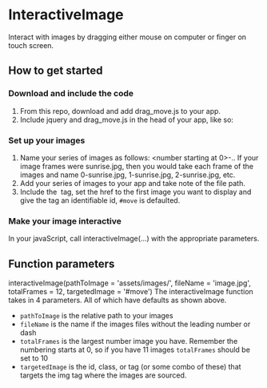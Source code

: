 # InteractiveImage
Interact with images by dragging either mouse on computer or finger on touch screen.

## How to get started

### Download and include the code
1. From this repo, download and add drag_move.js to your app.
2. Include jquery and drag_move.js in the head of your app, like so:
        <script src="https://ajax.googleapis.com/ajax/libs/jquery/3.4.1/jquery.min.js"></script>
        <script src="assets/javascript/drag_move.js"></script>

### Set up your images
1. Name your series of images as follows: <number starting at 0>-<your image name>.<your image file extention>. If your image frames were sunrise.jpg, then you would take each frame of the images and name 0-sunrise.jpg, 1-sunrise.jpg, 2-sunrise.jpg, etc.
2. Add your series of images to your app and take note of the file path.
3. Include the <img> tag, set the href to the first image you want to display and give the tag an identifiable id, `#move` is defaulted.

### Make your image interactive
In your javaScript, call interactiveImage(...) with the appropriate parameters.


## Function parameters

interactiveImage(pathToImage = 'assets/images/', fileName = 'image.jpg', totalFrames = 12, targetedImage = '#move')
The interactiveImage function takes in 4 parameters. All of which have defaults as shown above.
* `pathToImage` is the relative path to your images
* `fileName` is the name if the images files without the leading number or dash
* `totalFrames` is the largest number image you have. Remember the numbering starts at 0, so if you have 11 images `totalFrames` should be set to 10
* `targetedImage` is the id, class, or tag (or some combo of these) that targets the img tag where the images are sourced.
